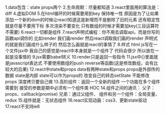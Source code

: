 1.data包含：state props两个
2.生命周期：尽量都知道
3.react里面用的算法是：diff
4.虚拟DOM
5.在html循环的时候需要用到key 保持唯一性 原因是为了让如果添加一个新的dom的时候让react知道这是新增而不是删除了旧的元素
    还有稳定性就是尽量不要用下标 多次渲染不要变化 只有数组的时候才需要加key(三目运算符不需要)
6.react一切都是组件
7.react声明式编程：你不用去调取api，而是你写的函数api调你的 比如render 我们画render 然后react调取我们画的render
    声明式的就是我们画成什么样子的 然后怎么画就是react的事情了
8.样式 html js写在一个文件jsx中 我自己的感觉是react中本身就是一个组件了  代码会很少 所以放在一起是没事情的
9.jsx需要babel转义
10.render只是返回一些指令
11.jsx中{}里面就是javascript表达式 不要使用数组的push reverse等函数(这是修改数组，会有比较大的后果)
12.react中state和props
    data有两种state和props
    props是外部传的数据
    state是内部
    state可以作为props的
    改变自己的转态setState
    不能修改props
    深度拷贝要自己做
13.高阶组件：返回一个全新的组件 一个功能在多个组件需要到 接受的参数是期中必须有一个组件类 HOC
14.组件之间的通讯：
    父子：props、callback(promise)
    兄弟：通过父组件、
    组件和另一个组件：全局变量、redux
15.组件就是：无状态组件
16.react实现动画：css3、更新state驱动
17.react不支持ie8